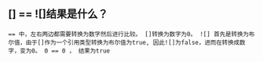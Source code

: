 
## [] == ![]结果是什么？

```
== 中，左右两边都需要转换为数字然后进行比较。 []转换为数字为0。 ![] 首先是转换为布尔值，由于[]作为一个引用类型转换为布尔值为true, 因此![]为false，进而在转换成数字，变为0。 0 == 0 ， 结果为true

```